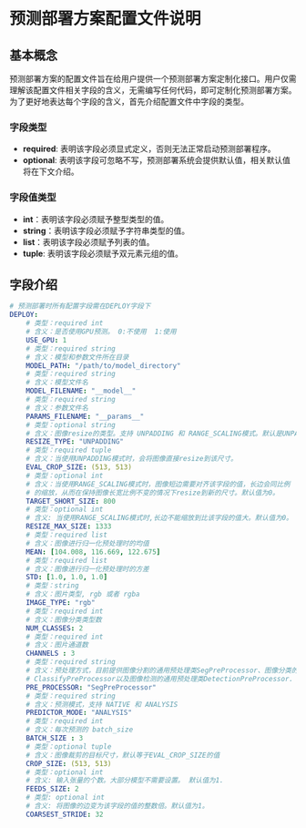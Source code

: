 # 预测部署方案配置文件说明
## 基本概念
预测部署方案的配置文件旨在给用户提供一个预测部署方案定制化接口。用户仅需理解该配置文件相关字段的含义，无需编写任何代码，即可定制化预测部署方案。为了更好地表达每个字段的含义，首先介绍配置文件中字段的类型。

### 字段类型
- **required**: 表明该字段必须显式定义，否则无法正常启动预测部署程序。
- **optional**: 表明该字段可忽略不写，预测部署系统会提供默认值，相关默认值将在下文介绍。

### 字段值类型
- **int**：表明该字段必须赋予整型类型的值。
- **string**：表明该字段必须赋予字符串类型的值。
- **list**：表明该字段必须赋予列表的值。
- **tuple**: 表明该字段必须赋予双元素元组的值。

## 字段介绍

```yaml
# 预测部署时所有配置字段需在DEPLOY字段下
DEPLOY: 
    # 类型：required int
    # 含义：是否使用GPU预测。 0:不使用  1:使用
    USE_GPU: 1
    # 类型：required string
    # 含义：模型和参数文件所在目录
    MODEL_PATH: "/path/to/model_directory"
    # 类型：required string
    # 含义：模型文件名
    MODEL_FILENAME: "__model__"
    # 类型：required string
    # 含义：参数文件名
    PARAMS_FILENAME: "__params__"
    # 类型：optional string
    # 含义：图像resize的类型。支持 UNPADDING 和 RANGE_SCALING模式。默认是UNPADDING模式。
    RESIZE_TYPE: "UNPADDING"
    # 类型：required tuple
    # 含义：当使用UNPADDING模式时，会将图像直接resize到该尺寸。
    EVAL_CROP_SIZE: (513, 513)
    # 类型：optional int
    # 含义：当使用RANGE_SCALING模式时，图像短边需要对齐该字段的值，长边会同比例
    # 的缩放，从而在保持图像长宽比例不变的情况下resize到新的尺寸。默认值为0。
    TARGET_SHORT_SIZE: 800
    # 类型：optional int
    # 含义: 当使用RANGE_SCALING模式时,长边不能缩放到比该字段的值大。默认值为0。
    RESIZE_MAX_SIZE: 1333
    # 类型：required list
    # 含义：图像进行归一化预处理时的均值
    MEAN: [104.008, 116.669, 122.675]
    # 类型：required list
    # 含义：图像进行归一化预处理时的方差
    STD: [1.0, 1.0, 1.0]
    # 类型：string
    # 含义：图片类型, rgb 或者 rgba
    IMAGE_TYPE: "rgb"
    # 类型：required int
    # 含义：图像分类类型数
    NUM_CLASSES: 2
    # 类型：required int
    # 含义：图片通道数
    CHANNELS : 3
    # 类型：required string
    # 含义：预处理方式，目前提供图像分割的通用预处理类SegPreProcessor、图像分类的通用预处理类
    # ClassifyPreProcessor以及图像检测的通用预处理类DetectionPreProcessor.
    PRE_PROCESSOR: "SegPreProcessor"
    # 类型：required string
    # 含义：预测模式，支持 NATIVE 和 ANALYSIS
    PREDICTOR_MODE: "ANALYSIS"
    # 类型：required int
    # 含义：每次预测的 batch_size
    BATCH_SIZE : 3
    # 类型：optional tuple
    # 含义：图像裁剪的目标尺寸，默认等于EVAL_CROP_SIZE的值
    CROP_SIZE: (513, 513)
    # 类型：optional int
    # 含义: 输入张量的个数。大部分模型不需要设置。 默认值为1.
    FEEDS_SIZE: 2
    # 类型: optional int
    # 含义: 将图像的边变为该字段的值的整数倍。默认值为1。
    COARSEST_STRIDE: 32 
```